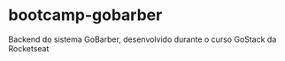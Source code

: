 # bootcamp-gobarber
Backend do sistema GoBarber, desenvolvido durante o curso GoStack da Rocketseat
